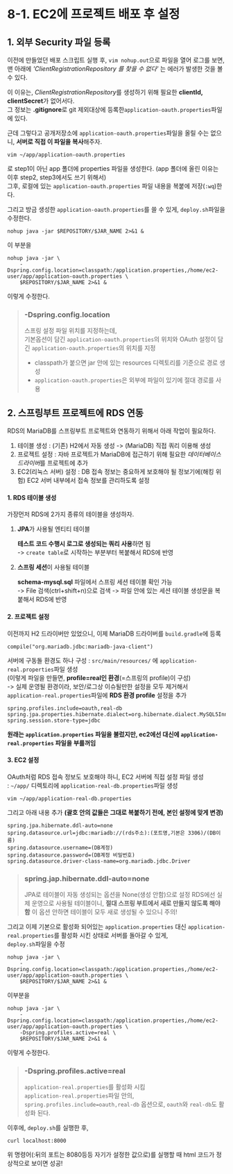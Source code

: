 # 8-1. EC2에 프로젝트 배포 후 설정

## 1. 외부 Security 파일 등록

이전에 만들었던 배포 스크립트 실행 후, ```vim nohup.out```으로 파일을 열어 로그를 보면,  
맨 아래에 *'ClientRegistrationRepository 를 찾을 수 없다'* 는 에러가 발생한 것을 볼 수 있다.  

이 이유는, *ClientRegistrationRepository*를 생성하기 위해 필요한 **clientId, clientSecret**가 없어서다.  
그 정보는 **.gitignore**로 git 제외대상에 등록한```application-oauth.properties```파일에 있다.

근데 그렇다고 공개저장소에 ```application-oauth.properties```파일을 올릴 수는 없으니, **서버로 직접 이 파일을 복사**해주자.

```shell script
vim ~/app/application-oauth.properties
```
로 step1이 아닌 app 폴더에 properties 파일을 생성한다. (app 폴더에 올린 이유는 이후 step2, step3에서도 쓰기 위해서)  
그후, 로컬에 있는 ```application-oauth.properties``` 파일 내용을 복붙에 저장(```:wq```)한다.  

그리고 방금 생성한 ```application-oauth.properties```를 쓸 수 있게, ```deploy.sh```파일을 수정한다.
```shell script
nohup java -jar $REPOSITORY/$JAR_NAME 2>&1 &
```
이 부분을
```shell script
nohup java -jar \
    -Dspring.config.location=classpath:/application.properties,/home/ec2-user/app/application-oauth.properties \
    $REPOSITORY/$JAR_NAME 2>&1 &    
```
이렇게 수정한다.

> ### -Dspring.config.location
>
> 스프링 설정 파일 위치를 지정하는데,  
> 기본옵션이 담긴 ```application-oauth.properties```의 위치와 OAuth 설정이 담긴 ```application-oauth.properties```의 위치를 지정  
> - classpath가 붙으면 jar 안에 있는 resources 디렉토리를 기준으로 경로 생성  
> - ```application-oauth.properties```은 외부에 파일이 있기에 절대 경로를 사용


## 2. 스프링부트 프로젝트에 RDS 연동

RDS의 MariaDB를 스프링부트 프로젝트와 연동하기 위해서 아래 작업이 필요하다.
1. 테이블 생성 : (기존) H2에서 자동 생성 -> (MariaDB) 직접 쿼리 이용해 생성
2. 프로젝트 설정 : 자바 프로젝트가 MariaDB에 접근하기 위해 필요한 *데이터베이스 드라이버*를 프로젝트에 추가
3. EC2(리눅스 서버) 설정 : DB 접속 정보는 중요하게 보호해야 될 정보기에(해킹 위험) EC2 서버 내부에서 접속 정보를 관리하도록 설정

#### 1. RDS 테이블 생성

가장먼저 RDS에 2가지 종류의 테이블을 생성하자.

1. **JPA**가 사용될 엔티티 테이블

    **테스트 코드 수행시 로그로 생성되는 쿼리 사용**하면 됨  
    -> ```create table```로 시작하는 부분부터 복붙해서 RDS에 반영
    
2. **스프링 세션**이 사용될 테이블
    
    **schema-mysql.sql** 파일에서 스프링 세션 테이블 확인 가능  
    -> File 검색(ctrl+shift+n)으로 검색 -> 파일 안에 있는 세션 테이블 생성문을 복붙해서 RDS에 반영 

#### 2. 프로젝트 설정

이전까지 H2 드라이버만 있었으니, 이제 MariaDB 드라이버를 ```build.gradle```에 등록
```
compile("org.mariadb.jdbc:mariadb-java-client")
```

서버에 구동돌 환경도 하나 구성 : ```src/main/resources/``` 에 ```application-real.properties```파일 생성  
(이렇게 파일을 만들면, **profile=real인 환경**(=스프링의 profile)이 구성)  
-> 실제 운영될 환경이라, 보안/로그상 이슈될만한 설정을 모두 제거해서 ```application-real.properties```파일에 **RDS 환경 profile** 설정을 추가

```properties
spring.profiles.include=oauth,real-db
spring.jpa.properties.hibernate.dialect=org.hibernate.dialect.MySQL5InnoDBDialect
spring.session.store-type=jdbc
```
**원래는 ```application.properties``` 파일을 불렀지만, ec2에선 대신에 ```application-real.properties``` 파일을 부를꺼임** 

#### 3. EC2 설정

OAuth처럼 RDS 접속 정보도 보호해야 하니, EC2 서버에 직접 설정 파일 생성   
: ```~/app/``` 디렉토리에 ```application-real-db.properties```파일 생성

```shell script
vim ~/app/application-real-db.properties
```

그리고 아래 내용 추가 **(괄호 안의 값들은 그대로 복붙하기 전에, 본인 설정에 맞게 변경)**
```properties
spring.jpa.hibernate.ddl-auto=none
spring.datasource.url=jdbc:mariadb://(rds주소):(포트명,기본은 3306)/(DB이름)
spring.datasource.username=(DB계정)
spring.datasource.password=(DB계정 비밀번호)
spring.datasource.driver-class-name=org.mariadb.jdbc.Driver
```

> ### spring.jap.hibernate.ddl-auto=none
>
> JPA로 테이블이 자동 생성되는 옵션을 None(생성 안함)으로 설정
> RDS에선 실제 운영으로 사용될 테이블이니, **절대 스프링 부트에서 새로 만들지 않도록 해야함**
> 이 옵션 안하면 테이블이 모두 새로 생성될 수 있으니 주의!

그리고 이제 기본으로 활성화 되어있는 ```application.properties``` 대신 ```application-real.properties```를 활성화 시킨 상태로 서버를 돌아갈 수 있게,  
```deploy.sh```파일을 수정

```shell script
nohup java -jar \
    -Dspring.config.location=classpath:/application.properties,/home/ec2-user/app/application-oauth.properties \
    $REPOSITORY/$JAR_NAME 2>&1 &    
```
이부분을

```shell script
nohup java -jar \
    -Dspring.config.location=classpath:/application.properties,/home/ec2-user/app/application-oauth.properties \
    -Dspring.profiles.active=real \
    $REPOSITORY/$JAR_NAME 2>&1 &    
```
이렇게 수정한다.

> ### -Dspring.profiles.active=real
>
> ```application-real.properties```를 활성화 시킴  
> ```application-real.properties```파일 안의, ```spring.profiles.include=oauth,real-db``` 옵션으로, ```oauth```와 ```real-db```도 활성화 된다. 

이후에, ```deploy.sh```를 실행한 후,  
```shell script
curl localhost:8000
``` 
위 명령어(:뒤의 포트는 8080등등 자기가 설정한 값으로)를 실행할 때 html 코드가 정상적으로 보이면 성공!


